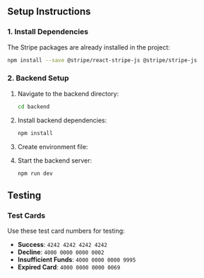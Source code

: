 
## Setup Instructions

### 1. Install Dependencies

The Stripe packages are already installed in the project:

```bash
npm install --save @stripe/react-stripe-js @stripe/stripe-js
```

### 2. Backend Setup

1. Navigate to the backend directory:
   ```bash
   cd backend
   ```

2. Install backend dependencies:
   ```bash
   npm install
   ```

3. Create environment file:
  

4. Start the backend server:
   ```bash
   npm run dev
   ```


## Testing

### Test Cards

Use these test card numbers for testing:

- **Success**: `4242 4242 4242 4242`
- **Decline**: `4000 0000 0000 0002`
- **Insufficient Funds**: `4000 0000 0000 9995`
- **Expired Card**: `4000 0000 0000 0069`

